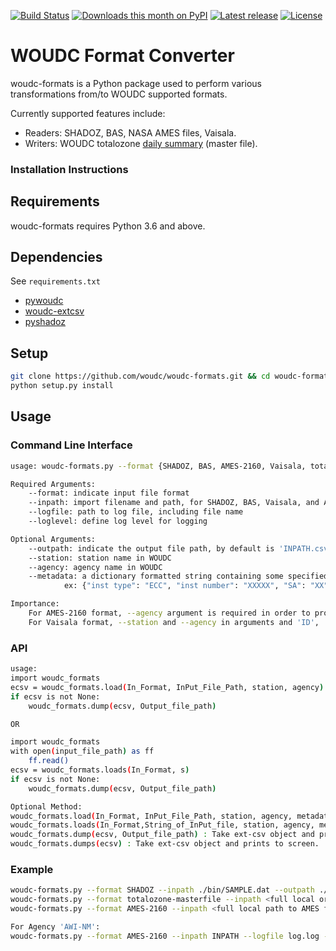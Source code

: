[![Build Status](https://github.com/woudc/woudc-formats/workflows/build%20%E2%9A%99%EF%B8%8F/badge.svg)](https://github.com/woudc/woudc-formats/actions)
[![Downloads this month on PyPI](https://img.shields.io/pypi/dm/woudc-formats.svg)](http://pypi.python.org/pypi/woudc-formats)
[![Latest release](https://img.shields.io/pypi/v/woudc-formats.svg)](http://pypi.python.org/pypi/woudc-formats)
[![License](https://img.shields.io/github/license/woudc/woudc-formats.svg)](https://github.com/woudc/woudc-formats)

# WOUDC Format Converter 

woudc-formats is a Python package used to perform various transformations
from/to WOUDC supported formats.

Currently supported features include:

- Readers: SHADOZ, BAS, NASA AMES files, Vaisala.
- Writers: WOUDC totalozone [daily summary](https://woudc.org/archive/Summaries/TotalOzone/Daily_Summary/FileFormat_DV.txt) (master file).

### Installation Instructions

## Requirements
woudc-formats requires Python 3.6 and above.

## Dependencies
See `requirements.txt`
- [pywoudc](https://github.com/woudc/pywoudc)
- [woudc-extcsv](https://github.com/woudc/woudc-extcsv)
- [pyshadoz](https://github.com/wmo-cop/pyshadoz)

## Setup
```bash
git clone https://github.com/woudc/woudc-formats.git && cd woudc-formats
python setup.py install
```

## Usage

### Command Line Interface
```bash
usage: woudc-formats.py --format {SHADOZ, BAS, AMES-2160, Vaisala, totalozone-masterfile} --inpath PATH/FILENAME --logfile PATH/LOGFILE --loglevel {DEBUG, CRITICAL, ERROR, WARNING, INFO, DEBUG, NOTSET}

Required Arguments:
    --format: indicate input file format
    --inpath: import filename and path, for SHADOZ, BAS, Vaisala, and AMES-2160
    --logfile: path to log file, including file name
    --loglevel: define log level for logging

Optional Arguments:
    --outpath: indicate the output file path, by default is 'INPATH.csv'
    --station: station name in WOUDC
    --agency: agency name in WOUDC
    --metadata: a dictionary formatted string containing some specified station metadation information
            ex: {"inst type": "ECC", "inst number": "XXXXX", "SA": "XX" , "ID" : "XXX", "country": "XXX", "GAW_ID": "XXX"}

Importance:
    For AMES-2160 format, --agency argument is required in order to process the file.
    For Vaisala format, --station and --agency in arguments and 'ID', 'GAW_ID', 'country', and 'SA' arguments in --metadata are required in order to process the file.
```

### API
```bash
usage: 
import woudc_formats
ecsv = woudc_formats.load(In_Format, InPut_File_Path, station, agency)
if ecsv is not None:
    woudc_formats.dump(ecsv, Output_file_path)

OR

import woudc_formats
with open(input_file_path) as ff
    ff.read()
ecsv = woudc_formats.loads(In_Format, s)
if ecsv is not None:
    woudc_formats.dump(ecsv, Output_file_path)

Optional Method:
woudc_formats.load(In_Format, InPut_File_Path, station, agency, metadata) : Take input file path and return ext-csv object, agency is required for AMES file and metadata is required for Vaisala, see optional arguments for Command Line Interface for more detail.
woudc_formats.loads(In_Format,String_of_InPut_file, station, agency, metadata) : Take string represenataion of input file and return ext-csv object. Station and agency are required for AMES file and metadata is required for Vaisala, see optional arguments for Command Line Interface for more detail.
woudc_formats.dump(ecsv, Output_file_path) : Take ext-csv object and produce output file.
woudc_formats.dumps(ecsv) : Take ext-csv object and prints to screen.
```
### Example
```bash
woudc-formats.py --format SHADOZ --inpath ./bin/SAMPLE.dat --outpath ./bin/SAMPLE.csv --logfile ./bin/LOG.log --loglevel DEBUG
woudc-formats.py --format totalozone-masterfile --inpath <full local or web path to totalozone snapshot> --outpath <output path> --loglevel <log level> --logfile <log file>
woudc-formats.py --format AMES-2160 --inpath <full local path to AMES file> --outpath <output path> --loglevel <log level> --logfile <log file> --agency XXX --metadata '{"SA": "XXX", "inst type": "ECC", "inst number": "6A3412"}'

For Agency 'AWI-NM':
woudc-formats.py --format AMES-2160 --inpath INPATH --logfile log.log --loglevel DEBUG --agency AWI-NM
```
